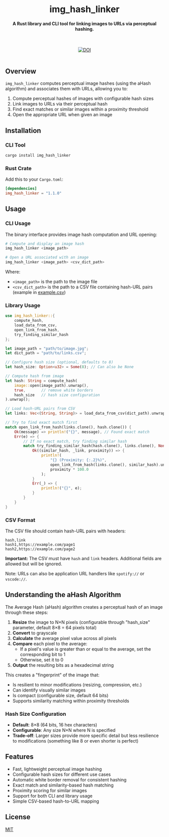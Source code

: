 <h1 align="center">img_hash_linker</h1>
<h4 align="center">A Rust library and CLI tool for linking images to URLs via perceptual hashing.</h4>

&nbsp;

<div align="center">
  <a href="https://doi.org/10.5281/zenodo.15677192"><img src="https://zenodo.org/badge/DOI/10.5281/zenodo.15677192.svg" alt="DOI"></a>
</div>
&nbsp;

## Overview

`img_hash_linker` computes perceptual image hashes (using the aHash algorithm) and associates them with URLs, allowing you to:

1. Compute perceptual hashes of images with configurable hash sizes
2. Link images to URLs via their perceptual hash
3. Find exact matches or similar images within a proximity threshold
4. Open the appropriate URL when given an image

## Installation

### CLI Tool

```bash
cargo install img_hash_linker
```

### Rust Crate

Add this to your `Cargo.toml`:

```toml
[dependencies]
img_hash_linker = "1.1.0"
```

## Usage

### CLI Usage

The binary interface provides image hash computation and URL opening:

```bash
# Compute and display an image hash
img_hash_linker <image_path>

# Open a URL associated with an image
img_hash_linker <image_path> <csv_dict_path>
```

Where:

- `<image_path>` is the path to the image file
- `<csv_dict_path>` is the path to a CSV file containing hash-URL pairs (example in [example.csv](https://github.com/TaylorHo/img-hash-linker/blob/main/example.csv))

### Library Usage

```rust
use img_hash_linker::{
    compute_hash,
    load_data_from_csv,
    open_link_from_hash,
    try_finding_similar_hash
};

let image_path = "path/to/image.jpg";
let dict_path = "path/to/links.csv";

// Configure hash size (optional, defaults to 8)
let hash_size: Option<u32> = Some(8); // Can also be None

// Compute hash from image
let hash: String = compute_hash(
    image::open(image_path).unwrap(),
    true,       // remove white borders
    hash_size   // hash size configuration
).unwrap();

// Load hash-URL pairs from CSV
let links: Vec<(String, String)> = load_data_from_csv(dict_path).unwrap();

// Try to find exact match first
match open_link_from_hash(links.clone(), hash.clone()) {
    Ok(message) => println!("{}", message), // Found exact match
    Err(e) => {
        // If no exact match, try finding similar hash
        match try_finding_similar_hash(hash.clone(), links.clone(), None) {
            Ok((similar_hash, _link, proximity)) => {
                println!(
                    "{} (Proximity: {:.2}%)",
                    open_link_from_hash(links.clone(), similar_hash).unwrap(),
                    proximity * 100.0
                );
            }
            Err(_) => {
                println!("{}", e);
            }
        }
    }
}
```

### CSV Format

The CSV file should contain hash-URL pairs with headers:

```csv
hash,link
hash1,https://example.com/page1
hash2,https://example.com/page2
```

**Important:** The CSV must have `hash` and `link` headers. Additional fields are allowed but will be ignored.

Note: URLs can also be application URL handlers like `spotify://` or `vscode://`.

## Understanding the aHash Algorithm

The Average Hash (aHash) algorithm creates a perceptual hash of an image through these steps:

1. **Resize** the image to N×N pixels (configurable through "hash_size" parameter, default 8×8 = 64 pixels total)
2. **Convert** to grayscale
3. **Calculate** the average pixel value across all pixels
4. **Compare** each pixel to the average:
   - If a pixel's value is greater than or equal to the average, set the corresponding bit to 1
   - Otherwise, set it to 0
5. **Output** the resulting bits as a hexadecimal string

This creates a "fingerprint" of the image that:

- Is resilient to minor modifications (resizing, compression, etc.)
- Can identify visually similar images
- Is compact (configurable size, default 64 bits)
- Supports similarity matching within proximity thresholds

### Hash Size Configuration

- **Default**: 8×8 (64 bits, 16 hex characters)
- **Configurable**: Any size N×N where N is specified
- **Trade-off**: Larger sizes provide more specific detail but less resilience to modifications (something like 8 or even shorter is perfect)

## Features

- Fast, lightweight perceptual image hashing
- Configurable hash sizes for different use cases
- Automatic white border removal for consistent hashing
- Exact match and similarity-based hash matching
- Proximity scoring for similar images
- Support for both CLI and library usage
- Simple CSV-based hash-to-URL mapping

## License

[MIT](https://github.com/TaylorHo/img-hash-linker/blob/main/LICENSE)
